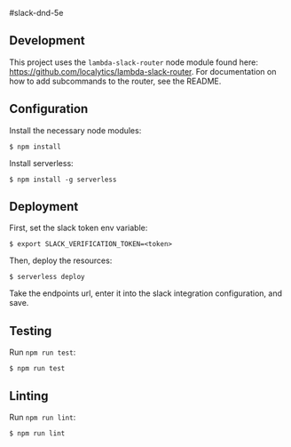 #slack-dnd-5e

## Development

This project uses the `lambda-slack-router` node module found here: <https://github.com/localytics/lambda-slack-router>. For documentation on how to add subcommands to the router, see the README.

## Configuration

Install the necessary node modules:

    $ npm install

Install serverless:

    $ npm install -g serverless

## Deployment

First, set the slack token env variable:

    $ export SLACK_VERIFICATION_TOKEN=<token>

Then, deploy the resources:

    $ serverless deploy

Take the endpoints url, enter it into the slack integration configuration, and save.

## Testing

Run `npm run test`:

    $ npm run test

## Linting

Run `npm run lint`:

    $ npm run lint
